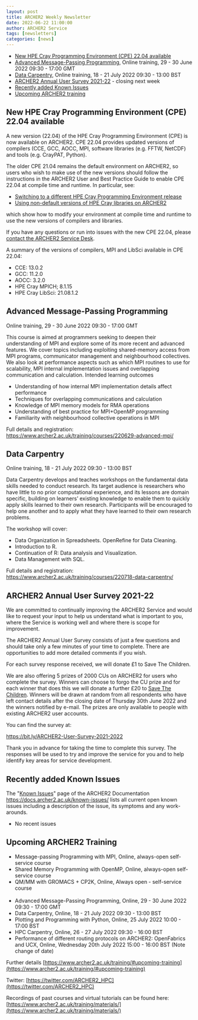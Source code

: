 ```yaml
---
layout: post
title: ARCHER2 Weekly Newsletter
date: 2022-06-22 11:00:00
author: ARCHER2 Service
tags: [newsletters] 
categories: [news]
---
```


- [New HPE Cray Programming Environment (CPE) 22.04 available](#new-hpe-cray-programming-environment-cpe-2204-available)
- [Advanced Message-Passing Programming](#advanced-message-passing-programming), Online training, 29 - 30 June 2022 09:30 - 17:00 GMT 
- [Data Carpentry](#data-carpentry), Online training,  18 - 21 July 2022 09:30 - 13:00 BST
- [ARCHER2 Annual User Survey 2021-22](#archer2-annual-user-survey-2021-22) - closing next week
- [Recently added Known Issues](#recently-added-known-issues)
- [Upcoming ARCHER2 training](#upcoming-archer2-training)

<!--more-->
 
 

## New HPE Cray Programming Environment (CPE) 22.04 available

A new version (22.04) of the HPE Cray Programming Environment (CPE) is now available on ARCHER2. CPE 22.04 provides updated versions of compilers (CCE, GCC, AOCC, MPI, software libraries (e.g. FFTW, NetCDF) and tools (e.g. CrayPAT, Python). 

The older CPE 21.04 remains the default environment on ARCHER2, so users who wish to make use of the new versions should follow the instructions in the ARCHER2 User and Best Practice Guide to enable CPE 22.04 at compile time and runtime. In particular, see:

- [Switching to a different HPE Cray Programming Environment release](https://docs.archer2.ac.uk/user-guide/dev-environment/#switching-to-a-different-hpe-cray-programming-environment-release)
- [Using non-default versions of HPE Cray libraries on ARCHER2](https://docs.archer2.ac.uk/user-guide/dev-environment/#using-non-default-versions-of-hpe-cray-libraries-on-archer2)

which show how to modify your environment at compile time and runtime to use the new versions of compilers and libraries.

If you have any questions or run into issues with the new CPE 22.04, please [contact the ARCHER2 Service Desk](https://www.archer2.ac.uk/support-access/servicedesk.html).

A summary of the versions of compilers, MPI and LibSci available in CPE 22.04:

- CCE: 13.0.2
- GCC: 11.2.0
- AOCC: 3.2.0
- HPE Cray MPICH; 8.1.15
- HPE Cray LibSci: 21.08.1.2



## Advanced Message-Passing Programming 

Online training, 29 - 30 June 2022 09:30 - 17:00 GMT 

This course is aimed at programmers seeking to deepen their understanding of MPI and explore some of its more recent and advanced features. We cover topics including exploiting shared-memory access from MPI programs, communicator management and neighbourhood collectives. We also look at performance aspects such as which MPI routines to use for scalability, MPI internal implementation issues and overlapping communication and calculation. Intended learning outcomes

- Understanding of how internal MPI implementation details affect performance
- Techniques for overlapping communications and calculation
- Knowledge of MPI memory models for RMA operations
- Understanding of best practice for MPI+OpenMP programming
-  Familiarity with neighbourhood collective operations in MPI

Full details and registration: <https://www.archer2.ac.uk/training/courses/220629-advanced-mpi/>

## Data Carpentry

Online training,  18 - 21 July 2022 09:30 - 13:00 BST

Data Carpentry develops and teaches workshops on the fundamental data skills needed to conduct research. Its target audience is researchers who have little to no prior computational experience, and its lessons are domain specific, building on learners’ existing knowledge to enable them to quickly apply skills learned to their own research. Participants will be encouraged to help one another and to apply what they have learned to their own research problems.

The workshop will cover:
- Data Organization in Spreadsheets. OpenRefine for Data Cleaning.
- Introduction to R.
- Continuation of R: Data analysis and Visualization.
- Data Management with SQL.

Full details and registration: <https://www.archer2.ac.uk/training/courses/220718-data-carpentry/>


## ARCHER2 Annual User Survey 2021-22

We are committed to continually improving the ARCHER2 Service and would like to request your input to help us understand what is important to you, where the Service is working well and where there is scope for improvement.

The ARCHER2 Annual User Survey consists of just a few questions and should take only a few minutes of your time to complete. There are opportunities to add more detailed comments if you wish.

For each survey response received, we will donate £1 to Save The Children.

We are also offering 5 prizes of 2000 CUs on ARCHER2 for users who complete the survey. Winners can choose to forgo the CU prize and for each winner that does this we will donate a further £20 to [Save The Children](https://www.savethechildren.org.uk). Winners will be drawn at random from all respondents who have left contact details after the closing date of Thursday 30th June 2022 and the winners notified by e-mail. The prizes are only available to people with existing ARCHER2 user accounts.

You can find the survey at:

 <https://bit.ly/ARCHER2-User-Survey-2021-2022>

Thank you in advance for taking the time to complete this survey. The responses will be used to try and improve the service for you and to help identify key areas for service development.


## Recently added Known Issues
 
The "[Known Issues](https://docs.archer2.ac.uk/known-issues/)" page of the ARCHER2 Documentation
<https://docs.archer2.ac.uk/known-issues/>
lists all current open known issues including a description of the issue, its symptoms and any work-arounds.

- No recent issues


## Upcoming ARCHER2 Training

- Message-passing Programming with MPI, Online, always-open self-service course
- Shared Memory Programming with OpenMP, Online, always-open self-service course
- QM/MM with GROMACS + CP2K, Online, Always open - self-service course <br><br>
- Advanced Message-Passing Programming, Online, 29 - 30 June 2022 09:30 - 17:00 GMT
- Data Carpentry, Online, 18 - 21 July 2022 09:30 - 13:00 BST
- Plotting and Programming with Python, Online, 25 July 2022 10:00 - 17:00 BST
- HPC Carpentry, Online, 26 - 27 July 2022 09:30 - 16:00 BST
- Performance of different routing protocols on ARCHER2: OpenFabrics and UCX, Online, Wednesday 20th July 2022 15:00 - 16:00 BST (Note change of date)


Further details [https://www.archer2.ac.uk/training/#upcoming-training](https://www.archer2.ac.uk/training/#upcoming-training)


Twitter: [https://twitter.com/ARCHER2_HPC](https://twitter.com/ARCHER2_HPC)

Recordings of past courses and virtual tutorials can be found here: [https://www.archer2.ac.uk/training/materials/](https://www.archer2.ac.uk/training/materials/)

